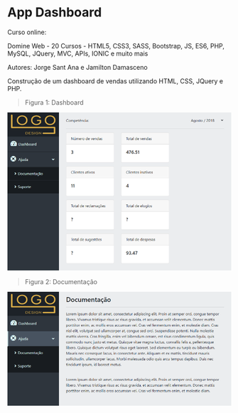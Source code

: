 # App Dashboard
 
Curso online:

Domine Web - 20 Cursos - HTML5, CSS3, SASS, Bootstrap, JS, ES6, PHP, MySQL, JQuery, MVC, APIs, IONIC e muito mais

Autores:
Jorge Sant Ana e Jamilton Damasceno

Construção de um dashboard de vendas utilizando HTML, CSS, JQuery e PHP. 

>Figura 1: Dashboard

![Dashboard](images/Home.png)

 
>Figura 2: Documentação

![Docmentação](images/Documentação.png)
